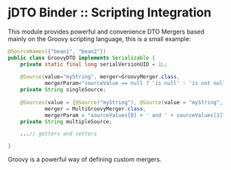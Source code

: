 jDTO Binder ::  Scripting Integration
=====================================

This module provides powerful and convenience DTO Mergers based mainly on the
Groovy scripting language, this is a small example:

```java
@SourceNames({"bean1", "bean2"})
public class GroovyDTO implements Serializable {
    private static final long serialVersionUID = 1L;
    
    @Source(value="myString", merger=GroovyMerger.class, 
            mergerParam="sourceValue == null ? 'is null' : 'is not null'")
    private String singleSource;
    
    @Sources(value = {@Source("myString"), @Source(value = "myString", sourceBean="bean2")},
            merger = MultiGroovyMerger.class, 
            mergerParam = "sourceValues[0] + ' and ' + sourceValues[1]")
    private String multipleSource;

    ...// getters and setters

}

```

Groovy is a powerful way of defining custom mergers.